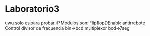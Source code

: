 # Laboratorio3
uwu solo es para probar :P 
Módulos son:
    FlipflopDEnable
    antirrebote
    Control 
    divisor de frecuencia
    bin->bcd
    multiplexor
    bcd->7seg

